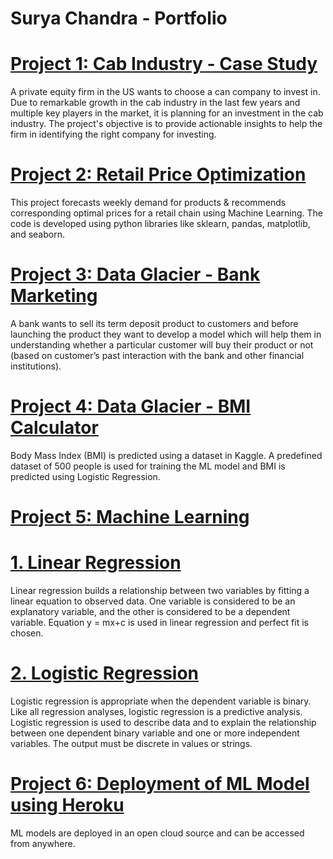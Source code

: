 # Surya Chandra - Portfolio

# [Project 1: Cab Industry - Case Study](https://github.com/ksuryachandra/G2M-Case-study)
A private equity firm in the US wants to choose a can company to invest in. Due to remarkable growth in the cab industry in the last few years and multiple key players in the market, it is planning for an investment in the cab industry. The project's objective is to provide actionable insights to help the firm in identifying the right company for investing.

# [Project 2: Retail Price Optimization](https://github.com/ksuryachandra/Retail-Price-Optimization)
This project forecasts weekly demand for products & recommends corresponding optimal prices for a retail chain using Machine Learning. The code is developed using python libraries like sklearn, pandas, matplotlib, and seaborn.

# [Project 3: Data Glacier - Bank Marketing](https://github.com/ksuryachandra/Bank_Week_7-)
A bank wants to sell its term deposit product to customers and before launching the product they want to develop a model which will help them in understanding whether a particular customer will buy their product or not (based on customer’s past interaction with the bank and other financial institutions).

# [Project 4: Data Glacier - BMI Calculator](https://github.com/karanamsuryachandra/BMI-Calculator)
Body Mass Index (BMI) is predicted using a dataset in Kaggle. A predefined dataset of 500 people is used for training the ML model and BMI is predicted using Logistic Regression. 

# [Project 5: Machine Learning](https://github.com/ksuryachandra/Machine-Learning)
# [1. Linear Regression](https://github.com/ksuryachandra/Machine-Learning/tree/main/Linear%20Regression)
Linear regression builds a relationship between two variables by fitting a linear equation to observed data. One variable is considered to be an explanatory variable, and the other is considered to be a dependent variable. Equation y = mx+c is used in linear regression and perfect fit is chosen.  

# [2. Logistic Regression](https://github.com/ksuryachandra/Machine-Learning/tree/main/Logistic%20Regression)
Logistic regression is appropriate when the dependent variable is binary.  Like all regression analyses, logistic regression is a predictive analysis. Logistic regression is used to describe data and to explain the relationship between one dependent binary variable and one or more independent variables. The output must be discrete in values or strings. 


# [Project 6: Deployment of ML Model using Heroku](https://github.com/ksuryachandra/Heroku-Demo)
ML models are deployed in an open cloud source and can be accessed from anywhere.

